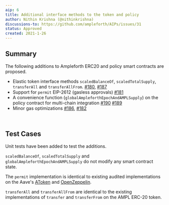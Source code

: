 ```yaml
---
aip: 6
title: Additional interface methods to the token and policy
author: Nithin Krishna (@nithinkrishna)
discussions-to: https://github.com/ampleforth/AIPs/issues/31
status: Approved
created: 2021-1-26
---
```


## Summary

The following additions to Ampleforth ERC20 and policy smart contracts are proposed.

* Elastic token interface methods `scaledBalanceOf`, `scaledTotalSupply`, `transferAll` and `transferAllFrom`. [#180](https://github.com/ampleforth/uFragments/pull/180), [#187](https://github.com/ampleforth/uFragments/pull/187)
* Support for `permit` EIP-2612 (gasless approvals) [#181](https://github.com/ampleforth/uFragments/pull/181)
* A convenience function (`globalAmpleforthEpochAndAMPLSupply`) on the policy contract for multi-chain integration [#190](https://github.com/ampleforth/uFragments/pull/190) [#189](https://github.com/ampleforth/uFragments/pull/189)
* Minor gas optimizations [#186](https://github.com/ampleforth/uFragments/pull/186), [#182](https://github.com/ampleforth/uFragments/pull/182)

<br/>

## Test Cases

Unit tests have been added to test the additions.

`scaledBalanceOf`, `scaledTotalSupply` and `globalAmpleforthEpochAndAMPLSupply` do not modify any smart contract state.

The `permit` implementation is identical to existing audited implementations on the Aave's [AToken](https://github.com/ampleforth/protocol-v2/blob/master/contracts/protocol/tokenization/AToken.sol#L268) and [OpenZeppelin](https://github.com/OpenZeppelin/openzeppelin-contracts-upgradeable/blob/master/contracts/drafts/ERC20PermitUpgradeable.sol).

`transferAll` and `transferAllFrom` are identical to the existing implementations of `transfer` and `transferFrom` on the AMPL ERC-20 token.

<br/>
